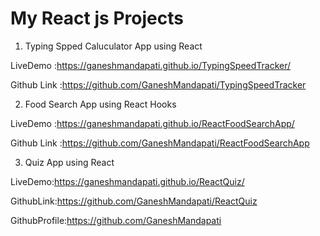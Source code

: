 # My React js Projects

1. Typing Spped Caluculator App using React

LiveDemo    :https://ganeshmandapati.github.io/TypingSpeedTracker/

Github Link  :https://github.com/GaneshMandapati/TypingSpeedTracker

2. Food Search App using React Hooks

LiveDemo     :https://ganeshmandapati.github.io/ReactFoodSearchApp/

Github Link  :https://github.com/GaneshMandapati/ReactFoodSearchApp

3. Quiz App using React

LiveDemo:https://ganeshmandapati.github.io/ReactQuiz/

GithubLink:https://github.com/GaneshMandapati/ReactQuiz




GithubProfile:https://github.com/GaneshMandapati

